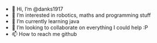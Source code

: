 - 👋 Hi, I’m @danks1917
- 👀 I’m interested in robotics, maths and programming stuff
- 🌱 I’m currently learning java
- 💞️ I’m looking to collaborate on everything I could help :P
- 📫 How to reach me github
